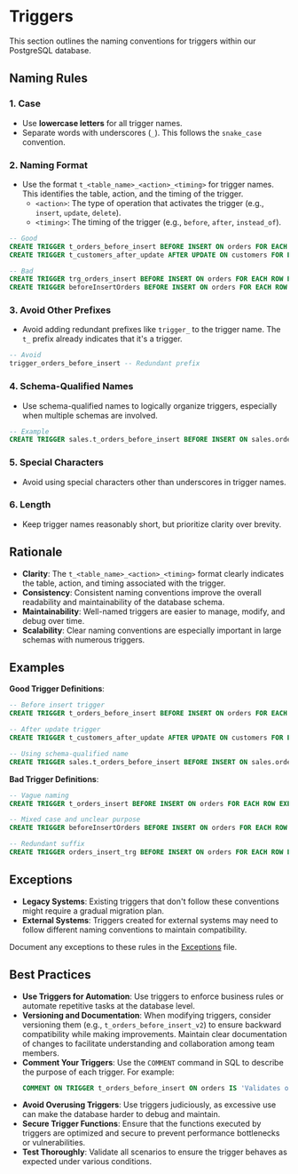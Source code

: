 # Triggers

This section outlines the naming conventions for triggers within our PostgreSQL database.

## Naming Rules

### 1. Case

- Use **lowercase letters** for all trigger names.
- Separate words with underscores (`_`). This follows the `snake_case` convention.

### 2. Naming Format

- Use the format `t_<table_name>_<action>_<timing>` for trigger names. This identifies the table, action, and the timing of the trigger.
  - `<action>`: The type of operation that activates the trigger (e.g., `insert`, `update`, `delete`).
  - `<timing>`: The timing of the trigger (e.g., `before`, `after`, `instead_of`).

```sql
-- Good
CREATE TRIGGER t_orders_before_insert BEFORE INSERT ON orders FOR EACH ROW EXECUTE FUNCTION validate_order();
CREATE TRIGGER t_customers_after_update AFTER UPDATE ON customers FOR EACH ROW EXECUTE FUNCTION log_customer_changes();

-- Bad
CREATE TRIGGER trg_orders_insert BEFORE INSERT ON orders FOR EACH ROW EXECUTE FUNCTION validate_order(); -- Vague
CREATE TRIGGER beforeInsertOrders BEFORE INSERT ON orders FOR EACH ROW EXECUTE FUNCTION validate_order(); -- Mixed case
```

### 3. Avoid Other Prefixes

- Avoid adding redundant prefixes like `trigger_` to the trigger name. The `t_` prefix already indicates that it's a trigger.

```sql
-- Avoid
trigger_orders_before_insert -- Redundant prefix
```

### 4. Schema-Qualified Names

- Use schema-qualified names to logically organize triggers, especially when multiple schemas are involved.

```sql
-- Example
CREATE TRIGGER sales.t_orders_before_insert BEFORE INSERT ON sales.orders FOR EACH ROW EXECUTE FUNCTION validate_order();
```

### 5. Special Characters

- Avoid using special characters other than underscores in trigger names.

### 6. Length

- Keep trigger names reasonably short, but prioritize clarity over brevity.

## Rationale

- **Clarity**: The `t_<table_name>_<action>_<timing>` format clearly indicates the table, action, and timing associated with the trigger.
- **Consistency**: Consistent naming conventions improve the overall readability and maintainability of the database schema.
- **Maintainability**: Well-named triggers are easier to manage, modify, and debug over time.
- **Scalability**: Clear naming conventions are especially important in large schemas with numerous triggers.

## Examples

**Good Trigger Definitions**:

```sql
-- Before insert trigger
CREATE TRIGGER t_orders_before_insert BEFORE INSERT ON orders FOR EACH ROW EXECUTE FUNCTION validate_order();

-- After update trigger
CREATE TRIGGER t_customers_after_update AFTER UPDATE ON customers FOR EACH ROW EXECUTE FUNCTION log_customer_changes();

-- Using schema-qualified name
CREATE TRIGGER sales.t_orders_before_insert BEFORE INSERT ON sales.orders FOR EACH ROW EXECUTE FUNCTION validate_order();
```

**Bad Trigger Definitions**:

```sql
-- Vague naming
CREATE TRIGGER t_orders_insert BEFORE INSERT ON orders FOR EACH ROW EXECUTE FUNCTION validate_order();

-- Mixed case and unclear purpose
CREATE TRIGGER beforeInsertOrders BEFORE INSERT ON orders FOR EACH ROW EXECUTE FUNCTION validate_order();

-- Redundant suffix
CREATE TRIGGER orders_insert_trg BEFORE INSERT ON orders FOR EACH ROW EXECUTE FUNCTION validate_order();
```

## Exceptions

- **Legacy Systems**: Existing triggers that don't follow these conventions might require a gradual migration plan.
- **External Systems**: Triggers created for external systems may need to follow different naming conventions to maintain compatibility.

Document any exceptions to these rules in the [Exceptions](exceptions.md) file.

## Best Practices

- **Use Triggers for Automation**: Use triggers to enforce business rules or automate repetitive tasks at the database level.
- **Versioning and Documentation**: When modifying triggers, consider versioning them (e.g., `t_orders_before_insert_v2`) to ensure backward compatibility while making improvements. Maintain clear documentation of changes to facilitate understanding and collaboration among team members.
- **Comment Your Triggers**: Use the `COMMENT` command in SQL to describe the purpose of each trigger. For example:
  ```sql
  COMMENT ON TRIGGER t_orders_before_insert ON orders IS 'Validates orders before inserting them into the orders table. Ensures all mandatory fields are populated and checks for duplicate entries.';
  ```
- **Avoid Overusing Triggers**: Use triggers judiciously, as excessive use can make the database harder to debug and maintain.
- **Secure Trigger Functions**: Ensure that the functions executed by triggers are optimized and secure to prevent performance bottlenecks or vulnerabilities.
- **Test Thoroughly**: Validate all scenarios to ensure the trigger behaves as expected under various conditions.
